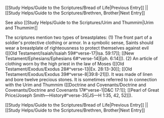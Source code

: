 [[Study Helps/Guide to the Scriptures/Bread of Life|Previous Entry]]  ||  [[Study Helps/Guide to the Scriptures/Brethren, Brother|Next Entry]]

 See also [[Study Helps/Guide to the Scriptures/Urim and Thummim|Urim and Thummim]]

 The scriptures mention two types of breastplates: (1) The front part of a soldier's protective clothing or armor. In a symbolic sense, Saints should wear a breastplate of righteousness to protect themselves against evil ([[Old Testament/Isaiah/Isaiah 59#^verse-17|Isa. 59:17]]; [[New Testament/Ephesians/Ephesians 6#^verse-14|Eph. 6:14]]). (2) An article of clothing worn by the high priest in the law of Moses ([[Old Testament/Exodus/Exodus 28#^verse-13|Ex. 28:13-30]]; [[Old Testament/Exodus/Exodus 39#^verse-8|39:8-21]]). It was made of linen and bore twelve precious stones. It is sometimes referred to in connection with the Urim and Thummim ([[Doctrine and Covenants/Doctrine and Covenants/Doctrine and Covenants 17#^verse-1|D&C 17:1]]; [[Pearl of Great Price/Joseph Smith—History#^verse-35|JS—H 1:35, 42, 52]]).

[[Study Helps/Guide to the Scriptures/Bread of Life|Previous Entry]]  ||  [[Study Helps/Guide to the Scriptures/Brethren, Brother|Next Entry]]
